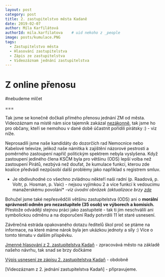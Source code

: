 ```yaml
---
layout: post
category: post
title: 2. zastupitelstvo města Kadaně
date: 2019-02-07
author: Míla Karfilátová
authorId: mila.karfilatova    # uid nekoho z _people
image: posts/kumulace.PNG
tags:
  - Zastupitelstvo města
  - Hlasování zastupitelstva
  - Zápis ze zastupitelstva
  - Videozáznam jednání zastupitelstva
---
```


# Z online přenosu

#nebudeme mlčet

===

Tak jsme se konečně dočkali přímého přenosu jednání ZM od města. 
Videozáznam na místě nám sice tajemník zakázal [nezákonně](https://          ), tak jsme ho pro občany, kteří se nemohou v dané době účastnit pořídili pirátsky :) - viz níže.

Neprosadili jsme naše kandidáty do dozorčích rad Nemocnice nebo Kabelové televize, jelikož naše námitka k zajištění názorové pestrosti 
a poměrného zastoupení napříč politickým spektrem nebyla vyslyšena. Když zastoupení jediného člena KSČM byla pro většinu (ODS) lepší volba než zastoupení Pirátů, nezbývá než doufat, že kumulace funkcí, kterou zde koalice předvádí nezpůsobí další problémy jako například s registrem smluv.

* Je obdivuhodné co všechno zvládnou někteří naši radní (p. Raadová, p. Voltr, p. Hosman, p. Vaic) - nejsou vyjímkou 2 a více funkcí k vedoucímu manažerskému povolání* -*viz úvodní obrázek (aktualizace brzy [zde](https://)* 

Bohužel jsme také nepřesvědčili většinu zastupitelstva (ODS) ani o **morální správnosti odměn pro nezastupitele (35 osob) ve výborech a komisích.**
Přestože odvádějí stejnou práci jako zastupitelé - tak ti jim neschválili ani symbolickou odměnu a na doporučení Rady potvrdili 11 let staré usnesení. 

Závěrečná estráda opakovaného dotazu ředitelů škol proč se ptáme na informace, na které máme nárok byla jen ukázkou jednoty a síly :)
Více o tomto tématu v dalším příspěvku.

[Jmenné hlasování z 2. zastupitelstva Kadaň](https://) - zpracovává město na základě našeho návrhu, tak snad se brzy dočkáme

[Výpis usnesení ze zápisu 2. zastupitelstva Kadaň](http://www.mesto-kadan.cz/obcan/) - obdobně

[Videozáznam z 2. jednání zastupitelstva Kadaň] - připravujeme.
